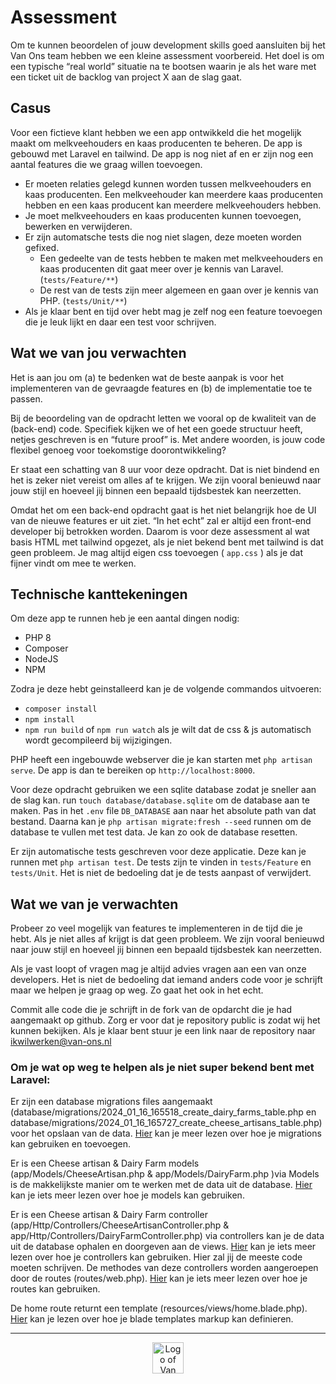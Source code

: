 
# Assessment

Om te kunnen beoordelen of jouw development skills goed aansluiten bij het Van
Ons team hebben we een kleine assessment voorbereid. Het doel is om een
typische “real world” situatie na te bootsen waarin je als het ware met een ticket
uit de backlog van project X aan de slag gaat.

## Casus

Voor een fictieve klant hebben we een app ontwikkeld die het mogelijk maakt om melkveehouders en kaas producenten te beheren. De app is gebouwd met Laravel en tailwind. De app is nog niet af en er zijn nog een aantal features die we graag willen toevoegen.

- Er moeten relaties gelegd kunnen worden tussen melkveehouders en kaas producenten. Een melkveehouder kan meerdere kaas producenten hebben en een kaas producent kan meerdere melkveehouders hebben.
- Je moet melkveehouders en kaas producenten kunnen toevoegen, bewerken en verwijderen.
- Er zijn automatsche tests die nog niet slagen, deze moeten worden gefixed.
  - Een gedeelte van de tests hebben te maken met melkveehouders en kaas producenten dit gaat meer over je kennis van Laravel. (```tests/Feature/**```)
  - De rest van de tests zijn meer algemeen en gaan over je kennis van PHP.  (```tests/Unit/**```)
- Als je klaar bent en tijd over hebt mag je zelf nog een feature toevoegen die je leuk lijkt en daar een test voor schrijven.

## Wat we van jou verwachten
Het is aan jou om (a) te bedenken wat de beste aanpak is voor het implementeren van de gevraagde features en (b) de implementatie toe te passen.

Bij de beoordeling van de opdracht letten we vooral op de kwaliteit van de (back-end) code. Specifiek kijken we of het een goede structuur heeft, netjes geschreven is en “future proof” is. Met andere woorden, is jouw code flexibel genoeg voor toekomstige doorontwikkeling?

Er staat een schatting van 8 uur voor deze opdracht. Dat is niet bindend en het is zeker niet vereist om alles af te krijgen. We zijn vooral benieuwd naar jouw stijl en hoeveel jij binnen een bepaald tijdsbestek kan neerzetten.

Omdat het om een back-end opdracht gaat is het niet belangrijk hoe de UI van de nieuwe features er uit ziet. “In het echt” zal er altijd een front-end developer bij betrokken worden. Daarom is voor deze assessment al wat basis HTML met tailwind opgezet, als je niet bekend bent met tailwind is dat geen probleem. Je mag altijd eigen css toevoegen ( ```app.css``` ) als je dat fijner vindt om mee te werken.

## Technische kanttekeningen

Om deze app te runnen heb je een aantal dingen nodig: 

- PHP 8
- Composer
- NodeJS
- NPM

Zodra je deze hebt geinstalleerd kan je de volgende commandos uitvoeren:
- ```composer install```
- ```npm install```
- ```npm run build``` of ```npm run watch``` als je wilt dat de css & js automatisch wordt gecompileerd bij wijzigingen.

PHP heeft een ingebouwde webserver die je kan starten met ```php artisan serve```. De app is dan te bereiken op ```http://localhost:8000```.

Voor deze opdracht gebruiken we een sqlite database zodat je sneller aan de slag kan. run ```touch database/database.sqlite``` om de database aan te maken. Pas in het ```.env``` file ```DB_DATABASE``` aan naar het absolute path van dat bestand. Daarna kan je ```php artisan migrate:fresh --seed``` runnen om de database te vullen met test data. Je kan zo ook de database resetten.

Er zijn automatische tests geschreven voor deze applicatie. Deze kan je runnen met ```php artisan test```. De tests zijn te vinden in ```tests/Feature``` en ```tests/Unit```. Het is niet de bedoeling dat je de tests aanpast of verwijdert.

## Wat we van je verwachten
Probeer zo veel mogelijk van features te implementeren in de tijd die je hebt. Als je niet alles af krijgt is dat geen probleem. We zijn vooral benieuwd naar jouw stijl en hoeveel jij binnen een bepaald tijdsbestek kan neerzetten.

Als je vast loopt of vragen mag je altijd advies vragen aan een van onze developers. Het is niet de bedoeling dat iemand anders code voor je schrijft maar we helpen je graag op weg. Zo gaat het ook in het echt.

Commit alle code die je schrijft in de fork van de opdarcht die je had aangemaakt op github. Zorg er voor dat je repository public is zodat wij het kunnen bekijken. Als je klaar bent stuur je een link naar de repository naar [ikwilwerken@van-ons.nl](mailto:ikwilwerken@van-ons.nl)

### Om je wat op weg te helpen als je niet super bekend bent met Laravel:
Er zijn een database migrations files aangemaakt (database/migrations/2024_01_16_165518_create_dairy_farms_table.php en database/migrations/2024_01_16_165727_create_cheese_artisans_table.php) voor het opslaan van de data. [Hier](https://laravel.com/docs/10.x/migrations#tables) kan je meer lezen over hoe je migrations kan gebruiken en toevoegen.

Er is een Cheese artisan & Dairy Farm models (app/Models/CheeseArtisan.php & app/Models/DairyFarm.php )via Models is de makkelijkste manier om te werken met de data uit de database. [Hier](https://laravel.com/docs/10.x/eloquent#retrieving-models) kan je iets meer lezen over hoe je models kan gebruiken.

Er is een Cheese artisan & Dairy Farm controller (app/Http/Controllers/CheeseArtisanController.php & app/Http/Controllers/DairyFarmController.php) via controllers kan je de data uit de database ophalen en doorgeven aan de views. [Hier](https://laravel.com/docs/10.x/controllers) kan je iets meer lezen over hoe je controllers kan gebruiken. Hier zal jij de meeste code moeten schrijven. De methodes van deze controllers worden aangeroepen door de routes (routes/web.php). [Hier](https://laravel.com/docs/10.x/routing) kan je iets meer lezen over hoe je routes kan gebruiken.

De home route returnt een template (resources/views/home.blade.php). [Hier](https://laravel.com/docs/10.x/views) kan je lezen over hoe je blade templates markup kan definieren.

---

<p align="center"><a href="https://van-ons.nl/" target="_blank"><img src="https://opensource.van-ons.nl/files/cow.png" width="50" alt="Logo of Van Ons"></a></p>

